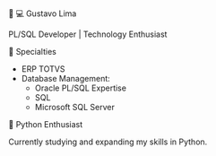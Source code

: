 👨 💻 Gustavo Lima

PL/SQL Developer | Technology Enthusiast

🔹 Specialties

- ERP TOTVS
- Database Management:
  - Oracle PL/SQL Expertise
  - SQL
  - Microsoft SQL Server
  
🐍 Python Enthusiast

Currently studying and expanding my skills in Python.
